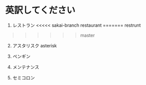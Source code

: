 # 英訳してください
1. レストラン
<<<<< sakai-branch
restaurant
=======
restrunt
>>>>>> master

2. アスタリスク
asterisk

3. ペンギン

4. メンテナンス

5. セミコロン
